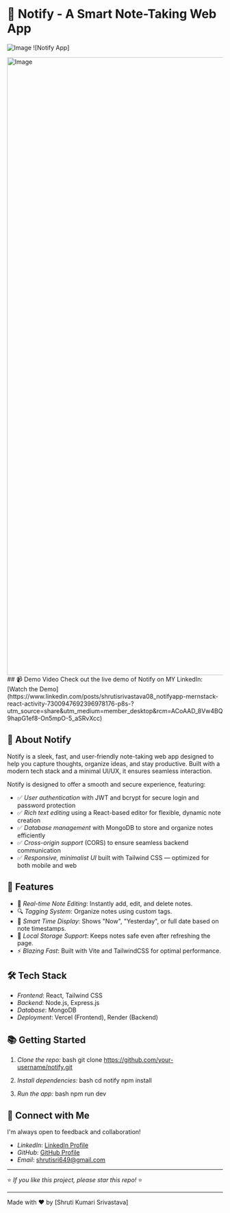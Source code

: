 # 🚀 Notify - A Smart Note-Taking Web App

![Image](https://github.com/user-attachments/assets/d4707f1c-091e-4a88-a54e-56d95f8a4d6b)
![Notify App]

<img width="1440" alt="Image" src="https://github.com/user-attachments/assets/580afed9-8c23-46cf-ac27-14f30d139826" />
## 📹 Demo Video
Check out the live demo of Notify on MY LinkedIn:
[Watch the Demo](https://www.linkedin.com/posts/shrutisrivastava08_notifyapp-mernstack-react-activity-7300947692396978176-p8s-?utm_source=share&utm_medium=member_desktop&rcm=ACoAAD_8Vw4BQ9hapG1ef8-On5mpO-5_aSRvXcc)

## 📒 About Notify
Notify is a sleek, fast, and user-friendly note-taking web app designed to help you capture thoughts, organize ideas, and stay productive. Built with a modern tech stack and a minimal UI/UX, it ensures seamless interaction.

Notify is designed to offer a smooth and secure experience, featuring:
- ✅ *User authentication* with JWT and bcrypt for secure login and password protection
- ✅ *Rich text editing* using a React-based editor for flexible, dynamic note creation
- ✅ *Database management* with MongoDB to store and organize notes efficiently
- ✅ *Cross-origin support* (CORS) to ensure seamless backend communication
- ✅ *Responsive, minimalist UI* built with Tailwind CSS — optimized for both mobile and web

## 🌟 Features
- 📝 *Real-time Note Editing*: Instantly add, edit, and delete notes.
- 🔍 *Tagging System*: Organize notes using custom tags.
- 📅 *Smart Time Display*: Shows "Now", "Yesterday", or full date based on note timestamps.
- 💾 *Local Storage Support*: Keeps notes safe even after refreshing the page.
- ⚡ *Blazing Fast*: Built with Vite and TailwindCSS for optimal performance.

## 🛠 Tech Stack
- *Frontend*: React, Tailwind CSS
- *Backend*: Node.js, Express.js
- *Database*: MongoDB
- *Deployment*: Vercel (Frontend), Render (Backend)

## 📚 Getting Started
1. *Clone the repo:*
   bash
   git clone https://github.com/your-username/notify.git
   
2. *Install dependencies:*
   bash
   cd notify
   npm install
   
3. *Run the app:*
   bash
   npm run dev
   

## 🤝 Connect with Me
I'm always open to feedback and collaboration!
- *LinkedIn*: [LinkedIn Profile](https://www.linkedin.com/in/shrutisrivastava08/)
- *GitHub*: [GitHub Profile](https://github.com/Sshrutisri123)
- *Email*: shrutisri649@gmail.com

---

⭐ *If you like this project, please star this repo!* ⭐

---

Made with ❤ by [Shruti Kumari Srivastava]
